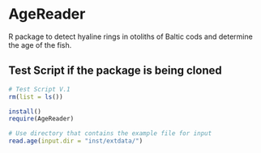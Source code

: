 # AgeReader

R package to detect hyaline rings in otoliths of Baltic cods and determine the age of the fish.

## Test Script if the package is being cloned

```R
# Test Script V.1
rm(list = ls())

install()
require(AgeReader)

# Use directory that contains the example file for input
read.age(input.dir = "inst/extdata/")

```
